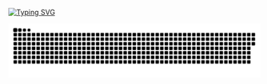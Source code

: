 [![Typing SVG](https://readme-typing-svg.herokuapp.com?font=Teko&size=40&duration=2800&color=53DBF7&center=true&vCenter=true&multiline=true&width=1000&height=120&lines=Mohd+Ali+Jasim;Welcome+to+my+GitHub+Page+%F0%9F%91%8B)](https://git.io/typing-svg)


<p align="center">
 <img width="1000" src="snake.svg" alt="snake"/>
</p>
